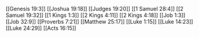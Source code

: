 [[Genesis 19:3]]
[[Joshua 19:18]]
[[Judges 19:20]]
[[1 Samuel 28:4]]
[[2 Samuel 19:32]]
[[1 Kings 1:3]]
[[2 Kings 4:11]]
[[2 Kings 4:18]]
[[Job 1:3]]
[[Job 32:9]]
[[Proverbs 7:21]]
[[Matthew 25:17]]
[[Luke 1:15]]
[[Luke 14:23]]
[[Luke 24:29]]
[[Acts 16:15]]
